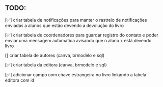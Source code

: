 ## TODO:

[✅] criar tabela de notificações para manter o rastreio de notificações enviadas a alunos que estão devendo a devolução do livro

[✅] criar tabela de coordenadores para guardar registro do contato e poder enviar uma mensagem automatica avisando que o aluno x está devendo livro 

[] criar tabela de autores (canva, brmodelo e sql)

[✅] criar tabela da editora (canva, brmodelo e sql)

[✅] adicionar campo com chave estrangeira no livro linkando a tabela editora com id

